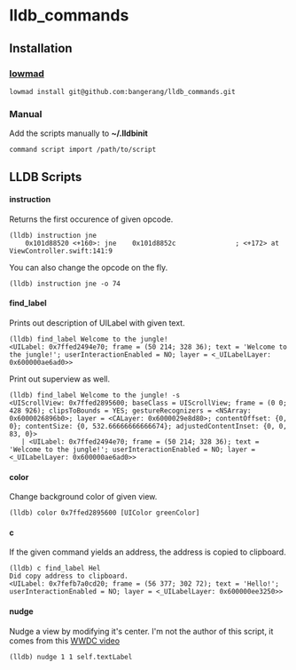 # lldb_commands

## Installation
### [lowmad](https://github.com/bangerang/lowmad)
```
lowmad install git@github.com:bangerang/lldb_commands.git
```
### Manual
Add the scripts manually to **~/.lldbinit**
```
command script import /path/to/script
```
## LLDB Scripts
#### instruction
Returns the first occurence of given opcode.
```
(lldb) instruction jne
    0x101d88520 <+160>: jne    0x101d8852c               ; <+172> at ViewController.swift:141:9
```
You can also change the opcode on the fly.
```
(lldb) instruction jne -o 74
```
#### find_label
Prints out description of UILabel with given text.
```
(lldb) find_label Welcome to the jungle!
<UILabel: 0x7ffed2494e70; frame = (50 214; 328 36); text = 'Welcome to the jungle!'; userInteractionEnabled = NO; layer = <_UILabelLayer: 0x600000ae6ad0>>
```
Print out superview as well.
```
(lldb) find_label Welcome to the jungle! -s
<UIScrollView: 0x7ffed2895600; baseClass = UIScrollView; frame = (0 0; 428 926); clipsToBounds = YES; gestureRecognizers = <NSArray: 0x6000026896b0>; layer = <CALayer: 0x6000029e8d80>; contentOffset: {0, 0}; contentSize: {0, 532.66666666666674}; adjustedContentInset: {0, 0, 83, 0}>
   | <UILabel: 0x7ffed2494e70; frame = (50 214; 328 36); text = 'Welcome to the jungle!'; userInteractionEnabled = NO; layer = <_UILabelLayer: 0x600000ae6ad0>>
```
#### color
Change background color of given view.
```
(lldb) color 0x7ffed2895600 [UIColor greenColor]
```
#### c
If the given command yields an address, the address is copied to clipboard.
```
(lldb) c find_label Hel
Did copy address to clipboard.
<UILabel: 0x7fefb7a0cd20; frame = (56 377; 302 72); text = 'Hello!'; userInteractionEnabled = NO; layer = <_UILabelLayer: 0x600000ee3250>>
```
#### nudge
Nudge a view by modifying it's center. I'm not the author of this script, it comes from this [WWDC video](https://developer.apple.com/videos/play/wwdc2018/412/)
```
(lldb) nudge 1 1 self.textLabel
```


